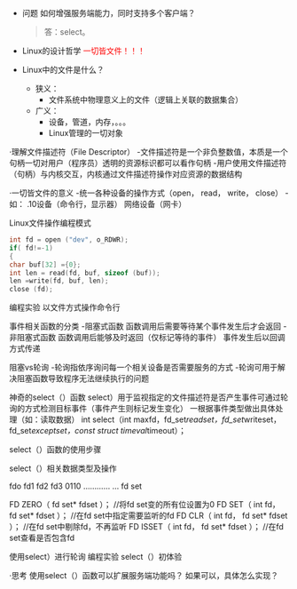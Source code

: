 - 问题
    如何增强服务端能力，同时支持多个客户端？
    > 答：select。

- Linux的设计哲学
    <font color=red>一切皆文件！！！</font>

- Linux中的文件是什么？
    - 狭义：
        - 文件系统中物理意义上的文件（逻辑上关联的数据集合）
    - 广义：
        - 设备，管道，内存，。。。
        - Linux管理的一切对象

·理解文件描述符（File Descriptor）
-文件描述符是一个非负整数值，本质是一个句柄一切对用户（程序员）透明的资源标识都可以看作句柄
-用户使用文件描述符（句柄）与内核交互，内核通过文件描述符操作对应资源的数据结构

·一切皆文件的意义
-统一各种设备的操作方式（open， read， write， close）
-如：
.10设备（命令行，显示器）
网络设备（网卡）

Linux文件操作编程模式
```c
int fd = open ("dev", o_RDWR);
if( fd!=-1)
{
char buf[32] ={0};
int len = read(fd, buf, sizeof (buf));
len =write(fd, buf, len);
close (fd);
```

编程实验
以文件方式操作命令行

事件相关函数的分类
-阻塞式函数
函数调用后需要等待某个事件发生后才会返回
-非阻塞式函数
函数调用后能够及时返回（仅标记等待的事件）
事件发生后以回调方式传递

阻塞vs轮询
-轮询指依序询问每一个相关设备是否需要服务的方式
-轮询可用于解决阻塞函数导致程序无法继续执行的问题

神奇的select（）函数
select）用于监视指定的文件描述符是否产生事件可通过轮询的方式检测目标事件（事件产生则标记发生变化）
一根据事件类型做出具体处理（如：读取数据）
int select（int maxfd，fd_set*readset，fd_set*writeset，fd_set*exceptset，const struct timeval*timeout）；

select（）函数的使用步骤

select（）相关数据类型及操作

fdo fd1 fd2 fd3
0110
…………
…
fd set

FD ZERO（ fd set* fdset ）；
//将fd set变的所有位设置为0
FD SET（ int fd， fd set* fdset ）； //在fd set中指定需要监听的fd
FD CLR（ int fd， fd set* fdset ）； //在fd set中剔除fd，不再监听
FD ISSET（ int fd， fd set* fdset ）； //在fd set查看是否包含fd

使用select）进行轮询
编程实验
select（）初体验

·思考
使用select（）函数可以扩展服务端功能吗？
如果可以，具体怎么实现？

